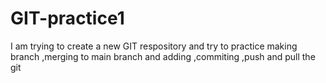 # GIT-practice1
I am trying to create a new GIT respository and try to practice making branch  ,merging to main branch and adding ,commiting ,push and pull the git 
